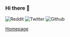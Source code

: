 ### Hi there 👋

![Reddit](https://img.shields.io/reddit/user-karma/combined/alper?label=%2Fu%2Falper&style=social)
![Twitter](https://img.shields.io/twitter/follow/alper?style=social)
![Github](https://img.shields.io/github/followers/alper?label=alper&style=social)

[Homepage](https://alper.nl)

<!--
**alper/alper** is a ✨ _special_ ✨ repository because its `README.md` (this file) appears on your GitHub profile.

Here are some ideas to get you started:

- 🔭 I’m currently working on ...
- 🌱 I’m currently learning ...
- 👯 I’m looking to collaborate on ...
- 🤔 I’m looking for help with ...
- 💬 Ask me about ...
- 📫 How to reach me: ...
- 😄 Pronouns: ...
- ⚡ Fun fact: ...
-->
